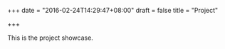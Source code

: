 +++
date = "2016-02-24T14:29:47+08:00"
draft = false
title = "Project"

+++

This is the project showcase.

